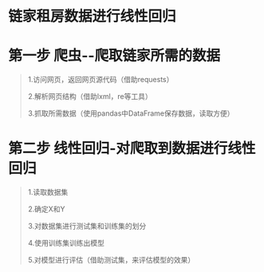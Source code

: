 # 链家租房数据进行线性回归

# 第一步 爬虫--爬取链家所需的数据

> 1.访问网页，返回网页源代码（借助requests）
>
> 2.解析网页结构（借助lxml，re等工具）
>
> 3.抓取所需数据（使用pandas中DataFrame保存数据，读取方便）


# 第二步 线性回归-对爬取到数据进行线性回归

> 1.读取数据集
>
> 2.确定X和Y
>
> 3.对数据集进行测试集和训练集的划分
>
> 4.使用训练集训练出模型
>
> 5.对模型进行评估（借助测试集，来评估模型的效果）